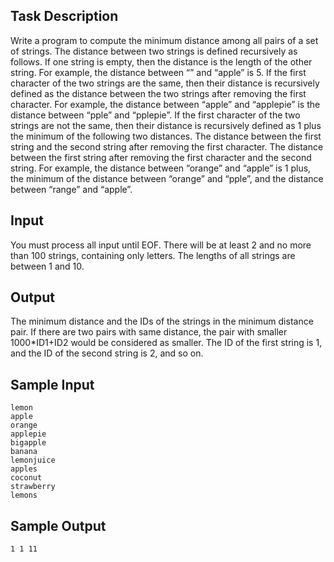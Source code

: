 ## Task Description ##

Write a program to compute the minimum distance among all pairs of a set of strings. The distance between two strings is defined recursively as follows. If one string is empty, then the distance is the length of the other string. For example, the distance between “” and “apple” is 5. If the first character of the two strings are the same, then their distance is recursively defined as the distance between the two strings after removing the first character. For example, the distance between “apple” and “applepie” is the distance between “pple” and “pplepie”. If the first character of the two strings are not the same, then their distance is recursively defined as 1 plus the minimum of the following two distances. The distance between the first string and the second string after removing the first character. The distance between the first string after removing the first character and the second string. For example, the distance between “orange” and “apple” is 1 plus, the minimum of the distance between “orange” and “pple”, and the distance between “range” and “apple”.

## Input ##

You must process all input until EOF. There will be at least 2 and no more than 100 strings, containing only letters. The lengths of all strings are between 1 and 10.

## Output ##

The minimum distance and the IDs of the strings in the minimum distance pair. If there are two pairs with same distance, the pair with smaller 1000*ID1+ID2 would be considered as smaller. The ID of the first string is 1, and the ID of the second string is 2, and so on.

## Sample Input ##
```
lemon
apple
orange
applepie
bigapple
banana
lemonjuice
apples
coconut
strawberry
lemons
```

## Sample Output ##
```
1 1 11
```